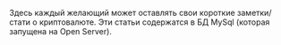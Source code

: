 Здесь каждый желающий может оставлять свои короткие заметки/стати о криптовалюте.
Эти статьи содержатся в БД MySql (которая запущена на  Open Server).
